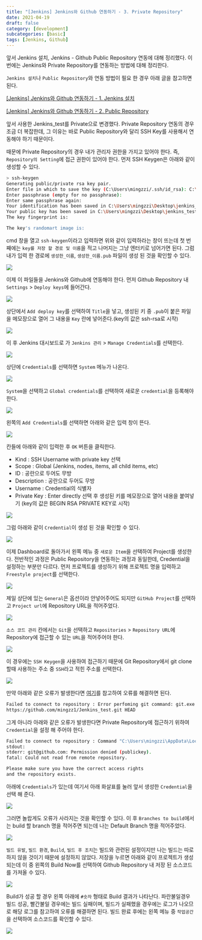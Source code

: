 ```yaml
---
title: "[Jenkins] Jenkins와 Github 연동하기 - 3. Private Repository"
date: 2021-04-19
draft: false
category: [development]
subcategories: [basic]
tags: [Jenkins, Github]
---
```


앞서 Jenkins 설치, Jenkins - Github Public Repository 연동에 대해 정리했다.
이번에는 Jenkins와 Private Repository를 연동하는 방법에 대해 정리한다.  

<!--more-->

`Jenkins 설치`나 `Public Repository`와 연동 방법이 필요 한 경우 아래 글을 참고하면 된다.  

[[Jenkins] Jenkins와 Github 연동하기 - 1. Jenkins 설치](https://mingzz1.github.io/development/basic/2021/04/18/jenkins_installation.html)  

[[Jenkins] Jenkins와 Github 연동하기 - 2. Public Repository](https://mingzz1.github.io/development/basic/2021/04/18/jenkins_with_public_repo.html)  

앞서 사용한 Jenkins_test를 Private으로 변경했다.
Private Repository 연동의 경우 조금 더 복잡한데, 그 이유는 바로 Public Repository와 달리 SSH Key를 사용해서 연동해야 하기 때문이다.  

때문에 Private Repository의 경우 내가 관리자 권한을 가지고 있어야 한다. 즉, `Repository의 Setting`에 접근 권한이 있어야 한다.
먼저 SSH Keygen은 아래와 같이 생성할 수 있다.  

```sh
> ssh-keygen
Generating public/private rsa key pair.
Enter file in which to save the key (C:\Users\mingzzi/.ssh/id_rsa): C:\Users\mingzzi\Desktop\jenkins_test
Enter passphrase (empty for no passphrase):
Enter same passphrase again:
Your identification has been saved in C:\Users\mingzzi\Desktop\jenkins_test.
Your public key has been saved in C:\Users\mingzzi\Desktop\jenkins_test.pub.
The key fingerprint is:

The key's randomart image is:
```

cmd 창을 열고 `ssh-keygen`이라고 입력하면 위와 같이 입력하라는 창이 뜨는데 첫 번째에는 `key를 저장 할 경로 및 이름`을 적고 나머지는 그냥 엔터키로 넘어가면 된다.
그럼 내가 입력 한 경로에 `생성한_이름`, `생성한_이름.pub` 파일이 생성 된 것을 확인할 수 있다.  

![](/images/development/jenkins/private/private_01.png)  

이제 이 파일들을 Jenkins와 Github에 연동해야 한다.
먼저 Github Repository 내 `Settings` > `Deploy keys`에 들어간다.  

![](/images/development/jenkins/private/private_02.png)  

상단에서 `Add deploy key`를 선택하여 `Title`을 넣고, 생성된 키 중 `.pub`이 붙은 파일을 메모장으로 열어 그 내용을 `Key` 란에 넣어준다.(key의 값은 ssh-rsa로 시작)  

![](/images/development/jenkins/private/private_03.png)  

이 후 Jenkins 대시보드로 가 `Jenkins 관리` > `Manage Credentials`를 선택한다.  

![](/images/development/jenkins/private/private_04.png)  

상단에 `Credentials`를 선택하면 `System` 메뉴가 나온다.  

![](/images/development/jenkins/private/private_05.png)  

`System`을 선택하고 `Global credentials`를 선택하여 새로운 `credential`을 등록해야 한다.  

![](/images/development/jenkins/private/private_06.png)  

왼쪽의 `Add Credentials`를 선택하면 아래와 같은 입력 창이 뜬다.  

![](/images/development/jenkins/private/private_07.png)  

칸들에 아래와 같이 입력한 후 `OK` 버튼을 클릭한다.  

* Kind : SSH Username with private key 선택
* Scope : Global (Jenkins, nodes, items, all child items, etc)
* ID : 공란으로 두어도 무방
* Description : 공란으로 두어도 무방
* Username : Credential의 식별자
* Private Key : Enter directly 선택 후 생성된 키를 메모장으로 열어 내용을 붙여넣기 (key의 값은 BEGIN RSA PRIVATE KEY로 시작)

![](/images/development/jenkins/private/private_08.png)  

그럼 아래와 같이 `Credential`이 생성 된 것을 확인할 수 있다.  

![](/images/development/jenkins/private/private_09.png)  

이제 Dashboard로 돌아가서 왼쪽 메뉴 중 `새로운 Item`을 선택하여 Project를 생성한다.
전반적인 과정은 Public Repository을 연동하는 과정과 동일한데, Credential을 설정하는 부분만 다르다.
먼저 프로젝트를 생성하기 위해 프로젝트 명을 입력하고 `Freestyle project`를 선택한다.  

![](/images/development/jenkins/private/private_10.png)  

제일 상단에 있는 `General`은 옵션이라 안넣어주어도 되지만 `GitHub Project`를 선택하고 `Project url`에 Repository URL을 적어주었다.  

![](/images/development/jenkins/private/private_11.png)  

`소스 코드 관리` 칸에서는 `Git`을 선택하고 `Repositories` > `Repository URL`에 Repository에 접근할 수 있는 `URL`을 적어주어야 한다.  

![](/images/development/jenkins/private/private_12.png)  

이 경우에는 `SSH Keygen`을 사용하여 접근하기 때문에 Git Repository에서 git clone 할때 사용하는 주소 중 `SSH`라고 적힌 주소를 선택한다.  

![](/images/development/jenkins/private/private_13.png)  

만약 아래와 같은 오류가 발생한다면 [여기](https://mingzz1.github.io/development/basic/2021/04/18/jenkins_with_public_repo.html#%EC%B0%B8%EA%B3%A0)를 참고하여 오류를 해결하면 된다.  

```sh
Failed to connect to repository : Error perfoming git command: git.exe ls-remote -h
https://github.com/mingzz1/Jenkins_test.git HEAD
```

그게 아니라 아래와 같은 오류가 발생한다면 Private Repository에 접근하기 위하여 `Credential`을 설정 해 주어야 한다.  

```sh
Failed to connect to repository : Command "C:\Users\mingzzi\AppData\Local\GitHubDesktop\app-2.7.2\resources\app\git\cmd\git.exe ls-remote -h -- git@github.com:mingzz1/Jenkins_test.git HEAD" returned status code 128:
stdout:
stderr: git@github.com: Permission denied (publickey).
fatal: Could not read from remote repository.

Please make sure you have the correct access rights
and the repository exists.
```

아래에 `Credentials`가 있는데 여기서 아래 화살표를 눌러 앞서 생성한 `Credential`을 선택 해 준다.  

![](/images/development/jenkins/private/private_14.png)  

그러면 놀랍게도 오류가 사라지는 것을 확인할 수 있다.
이 후 `Branches to build`에서는 build 할 branch 명을 적어주면 되는데 나는 Default Branch 명을 적어주었다.  

![](/images/development/jenkins/private/private_15.png)  

`빌드 유발`, `빌드 환경`, `Build`, `빌드 후 조치`는 빌드와 관련된 설정이지만 나는 빌드는 따로 하지 않을 것이기 때문에 설정하지 않았다.
저장을 누르면 아래와 같이 프로젝트가 생성되는데 이 중 왼쪽의 Build Now를 선택하여 Github Repository 내 저장 된 소스코드를 가져올 수 있다.  

![](/images/development/jenkins/private/private_16.png)  

Build가 성공 할 경우 왼쪽 아래에 `#숫자` 형태로 Build 결과가 나타난다.
파란불일경우 빌드 성공, 빨간불일 경우에는 빌드 실패이며, 빌드가 실패했을 경우에는 로그가 나오므로 해당 로그를 참고하여 오류를 해결하면 된다.
빌드 완료 후에는 왼쪽 메뉴 중 `작업공간`을 선택하여 소스코드를 확인할 수 있다.  

![](/images/development/jenkins/private/private_17.png)  